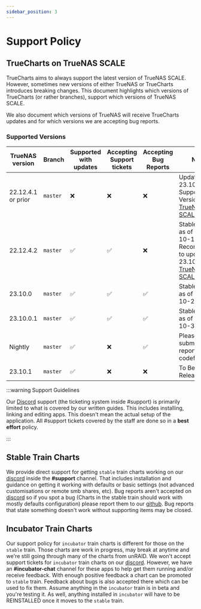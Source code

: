 ```yaml
---
sidebar_position: 3
---
```


# Support Policy

## TrueCharts on TrueNAS SCALE

TrueCharts aims to always support the latest version of TrueNAS SCALE.
However, sometimes new versions of either TrueNAS or TrueCharts introduces breaking changes.
This document highlights which versions of TrueCharts (or rather branches), support which versions of TrueNAS SCALE.

We also document which versions of TrueNAS will receive TrueCharts updates and for which versions we are accepting bug reports.

### Supported Versions

| TrueNAS version  | Branch   | Supported with updates | Accepting Support tickets | Accepting Bug Reports | Notes                                                                                                          |
| ---------------- | -------- | ---------------------- | ------------------------- | --------------------- | -------------------------------------------------------------------------------------------------------------- |
| 22.12.4.1 or prior| `master` | :x:                    | :x:                       | :x:                   | Update to 23.10.X Supported Version [TrueNAS SCALE](https://www.truenas.com/docs/scale/23.10/)                |
| 22.12.4.2        | `master` | :white_check_mark:     | :white_check_mark:        | :x:                   | Stable Release as of 2023-10-13 Recommended to update to 23.10.x  [TrueNAS SCALE](https://www.truenas.com/docs/scale/23.10/) |
| 23.10.0          | `master` | :white_check_mark:     | :white_check_mark:        | :white_check_mark:    | Stable Release as of 2023-10-24                                                                                |
| 23.10.0.1        | `master` | :white_check_mark:     | :white_check_mark:        | :white_check_mark:    | Stable Release as of 2023-10-31                                                                                |
| Nightly          | `master` | :white_check_mark:     | :x:                       | :white_check_mark:    | Please only submit bug reports during codefreeze                                                               |
| 23.10.1          | `master` | :white_check_mark:     | :x:                       | :x:                   | To Be Released                                                                                                 |

:::warning Support Guidelines

Our [Discord](https://discord.gg/tVsPTHWTtr) support (the ticketing system inside #support) is primarily limited to what is covered by our written guides. This includes installing, linking and editing apps. This doesn't mean the actual setup of the application. All #support tickets covered by the staff are done so in a **best effort** policy.

:::

## Stable Train Charts

We provide direct support for getting `stable` train charts working on our [discord](https://discord.gg/tVsPTHWTtr) inside the **#support** channel.
That includes installation and guidance on getting it working with defaults or basic settings (not advanced customisations or remote smb shares, etc).
Bug reports aren't accepted on [discord](https://discord.gg/tVsPTHWTtr) so if you spot a bug (Charts in the stable train should work with mostly defaults configuration)
please report them to our [github](https://github.com/truecharts/charts/issues/new/choose). Bug reports that state something doesn't work without supporting items may be closed.

## Incubator Train Charts

Our support policy for `incubator` train charts is different for those on the `stable` train. Those charts are work in progress,
may break at anytime and we're still going through many of the charts from unRAID. We won't accept support tickets for `incubator` train
charts on our [discord](https://discord.gg/tVsPTHWTtr). However, we have an **#incubator-chat** channel for these apps to help get them running and/or receive feedback.
With enough positive feedback a chart can be promoted to `stable` train. Feedback about bugs is also accepted there which can be used to fix them.
Assume anything in the `incubator` train is in beta and you're testing it. As well, anything installed in `incubator` will have to be REINSTALLED once it moves to the `stable` train.
